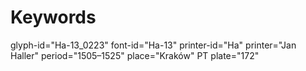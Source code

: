 # Keywords
glyph-id="Ha-13_0223"
font-id="Ha-13"
printer-id="Ha"
printer="Jan Haller"
period="1505–1525"
place="Kraków"
PT plate="172"

